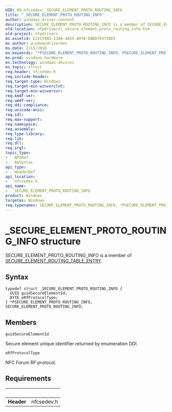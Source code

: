 ```yaml
---
UID: NS:nfcsedev._SECURE_ELEMENT_PROTO_ROUTING_INFO
title: "_SECURE_ELEMENT_PROTO_ROUTING_INFO"
author: windows-driver-content
description: SECURE_ELEMENT_PROTO_ROUTING_INFO is a member of SECURE_ELEMENT_ROUTING_TABLE_ENTRY.
old-location: nfpdrivers\_secure_element_proto_routing_info.htm
old-project: nfpdrivers
ms.assetid: E22C5985-13A8-4A55-A97B-DABD7E475BD3
ms.author: windowsdriverdev
ms.date: 2/15/2018
ms.keywords: "*PSECURE_ELEMENT_PROTO_ROUTING_INFO, PSECURE_ELEMENT_PROTO_ROUTING_INFO, P_SECURE_ELEMENT_PROTO_ROUTING_INFO, P_SECURE_ELEMENT_PROTO_ROUTING_INFO structure pointer [Near-Field Proximity Drivers], SECURE_ELEMENT_PROTO_ROUTING_INFO, SECURE_ELEMENT_PROTO_ROUTING_INFO structure [Near-Field Proximity Drivers], _SECURE_ELEMENT_PROTO_ROUTING_INFO, nfcsedev/P_SECURE_ELEMENT_PROTO_ROUTING_INFO, nfcsedev/_SECURE_ELEMENT_PROTO_ROUTING_INFO, nfpdrivers._secure_element_proto_routing_info"
ms.prod: windows-hardware
ms.technology: windows-devices
ms.topic: struct
req.header: nfcsedev.h
req.include-header: 
req.target-type: Windows
req.target-min-winverclnt: 
req.target-min-winversvr: 
req.kmdf-ver: 
req.umdf-ver: 
req.ddi-compliance: 
req.unicode-ansi: 
req.idl: 
req.max-support: 
req.namespace: 
req.assembly: 
req.type-library: 
req.lib: 
req.dll: 
req.irql: 
topic_type:
-	APIRef
-	kbSyntax
api_type:
-	HeaderDef
api_location:
-	nfcsedev.h
api_name:
-	SECURE_ELEMENT_PROTO_ROUTING_INFO
product: Windows
targetos: Windows
req.typenames: SECURE_ELEMENT_PROTO_ROUTING_INFO, *PSECURE_ELEMENT_PROTO_ROUTING_INFO
---
```


# _SECURE_ELEMENT_PROTO_ROUTING_INFO structure
SECURE_ELEMENT_PROTO_ROUTING_INFO
 is a member of <a href="https://msdn.microsoft.com/library/windows/hardware/dn905628">SECURE_ELEMENT_ROUTING_TABLE_ENTRY</a>.

## Syntax
```
typedef struct _SECURE_ELEMENT_PROTO_ROUTING_INFO {
  GUID guidSecureElementId;
  BYTE eRfProtocolType;
} *PSECURE_ELEMENT_PROTO_ROUTING_INFO, SECURE_ELEMENT_PROTO_ROUTING_INFO;
```

## Members


`guidSecureElementId`

Secure element unique identifier returned by enumeration DDI.

`eRfProtocolType`

NFC Forum RF protocol.


## Requirements
| &nbsp; | &nbsp; |
| ---- |:---- |
| **Header** | nfcsedev.h |